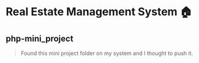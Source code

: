 # Real Estate Management System 🏠
## php-mini_project

> Found this mini project folder on my system and I thought to push it.
